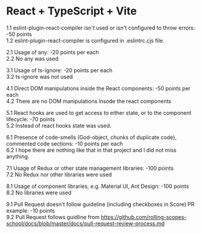 # React + TypeScript + Vite

1.1 eslint-plugin-react-compiler isn't used or isn't configured to throw errors: -50 points  
1.2 eslint-plugin-react-compiler is configured in .eslintrc.cjs file.

2.1 Usage of any: -20 points per each  
2.2 No any was used

3.1 Usage of ts-ignore: -20 points per each  
3.2 ts-ignore was not used

4.1 Direct DOM manipulations inside the React components: -50 points per each  
4.2 There are no DOM manipulations insode the react components

5.1 React hooks are used to get access to either state, or to the component lifecycle: -70 points  
5.2 Instead of react hooks state was used.

6.1 Presence of code-smells (God-object, chunks of duplicate code), commented code sections: -10 points per each  
6.2 I hope there are nothing like that in that project and I did not miss anything.

7.1 Usage of Redux or other state management libraries: -100 points  
7.2 No Redux nor other libraries were used

8.1 Usage of component libraries, e.g. Material UI, Ant Design: -100 points  
8.2 No libraries were used

9.1 Pull Request doesn't follow guideline (including checkboxes in Score) PR example: -10 points  
9.2 Pull Request follows guidline from https://github.com/rolling-scopes-school/docs/blob/master/docs/pull-request-review-process.md
